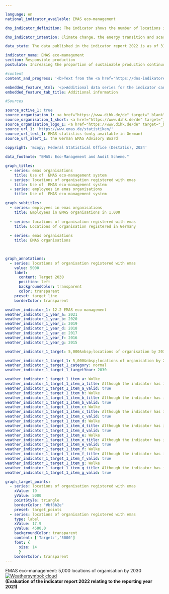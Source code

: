 ```yaml
---

language: en        
national_indicator_available: EMAS eco-management        

dns_indicator_definition: The indicator shows the number of locations in Germany registered with <abbr title="Eco-Management and Audit Scheme" tabindex="0">EMAS</abbr>, the Eco-Management and Audit Scheme, for German as well as foreign organisations.        

dns_indicator_intention: Climate change, the energy transition and scarcity of resources are presenting companies with new challenges that are forcing them to reconfigure their business processes, structures and products along environmentally responsible and resource-saving lines. <abbr title="Eco-Management and Audit Scheme" tabindex="0">EMAS</abbr> offers a strategy for organisations to pursue systematic environmental protection, with the ultimate aim of steadily improving their locations’ environmental performance. The goal is therefore to identify a total of 5,000&nbsp;organisation premises for registration with <abbr title="Eco-Management and Audit Scheme" tabindex="0">EMAS</abbr> by 2030.        

data_state: The data published in the indicator report 2022 is as of 31 October 2022. The data shown on this platform is updated regularly, so that more current data may be available online than published in the <a href="https://dns-indikatoren.de/assets/Publikationen/Indikatorenberichte/2022.pdf">indicator report 2022</a>.        

indicator_name: EMAS eco-management        
section: Responsible production        
postulate: Increasing the proportion of sustainable production continuously        

#content         
content_and_progress: '<b>Text from the <a href="https://dns-indikatoren.de/assets/Publikationen/Indikatorenberichte/2022.pdf">Indicator Report 2022&nbsp;</a></b><br><br><abbr title="Eco-Management and Audit Scheme" tabindex="0">EMAS</abbr> is a voluntary instrument of the European Union that helps organisations of any size and in any sector to continuously improve their environmental performance. Having <abbr title="Eco-Management and Audit Scheme" tabindex="0">EMAS</abbr> certification does not automatically mean that organisations or their products are more environmentally friendly than comparable organisations and products. <abbr title="Eco-Management and Audit Scheme" tabindex="0">EMAS</abbr> involves a reporting obligation requiring organisations to submit environmental statements. These statements include reporting on the main environmental impacts of the organisation in question as well as data pertaining to energy and material efficiency, emissions, water, waste and use of land/biodiversity. Organisations have to update their environmental statements annually, with the exception introduced in 2010&nbsp;that small and medium-sized enterprises can apply to do so every two years instead. The environmental statement, which is public, and various additional internal documents are inspected by independent, licensed environmental verifiers. The verification must be repeated on a regular basis, no less than every three years. Organisations that pass the verification process and have no breaches of environmental regulations or complaints to answer for are added to the <abbr title="Eco-Management and Audit Scheme" tabindex="0">EMAS</abbr> register. The German <abbr title="Eco-Management and Audit Scheme" tabindex="0">EMAS</abbr> Advisory Board<sup>1</sup> is responsible for quality assurance. <abbr title="Eco-Management and Audit Scheme" tabindex="0">EMAS</abbr> organisations and locations are registered by the responsible chambers of industry and commerce and stored in a publicly accessible database at the Association of German Chambers of Commerce and Industry.<br><br>In terms of methodology, it should be noted that the <abbr title="Eco-Management and Audit Scheme" tabindex="0">EMAS</abbr> register shows the number of registrations. Participating organisations are free to include several locations under a single organisation registration (corporate registration) or to have their locations registered individually. Some organisations have had their sites abroad registered in Germany. These are present in the <abbr title="Eco-Management and Audit Scheme" tabindex="0">EMAS</abbr> register, but they are not included in the number of <abbr title="Eco-Management and Audit Scheme" tabindex="0">EMAS</abbr> locations recorded here.<br><br>In 2021, there were 2,290&nbsp;<abbr title="Eco-Management and Audit Scheme" tabindex="0">EMAS</abbr> locations registered in Germany. This equates to an increase of 17&nbsp;% compared with 2005. Considered over the last five years, the indicator has been gradually moving in the direction of the target. Nevertheless, if that trend continues unchanged, the goal for 2030&nbsp;will not be achieved.<br><br>The registered organisations employed a total of 911,042&nbsp;people in 2021. This equates to an decline of 5.2&nbsp;% compared with 2005.<br><br>The 2,290&nbsp;<abbr title="Eco-Management and Audit Scheme" tabindex="0">EMAS</abbr> locations on the register in 2021&nbsp;belong to 1,115&nbsp;German organisations. The number of German organisations had shrunk by 25.2&nbsp;% since 2005. Furthermore, those organisations were very well spread throughout the country. The majority were based in Baden-Württemberg (330) and Bavaria (296), followed by North Rhine-Westphalia (99). In contrast, there was just one registered organisation in Mecklenburg-Western Pomerania. Divided by sector, the distribution was as follows: 39.4&nbsp;% of the German organisations represented the manufacturing industry, 8.2&nbsp;% miscellaneous services, 8.0&nbsp;% the education sector, 6.2&nbsp;% areas of water supply, waste water and waste disposal and removal of environmental pollution as well as 6.1&nbsp;% the hospitality industry. It should be noted that some of the organisations belong to more than one sector.<br><br><small><sup>1</sup>The <abbr title="Eco-Management and Audit Scheme" tabindex="0">EMAS</abbr> Advisory Board is an independent advisory body of the Federal Ministry for the Environment, Nature Conservation, Nuclear Safety and Consumer Protection.</small>'        

embedded_feature_html: '<p>Additional data series for the indicator can be found <a href="https://dns-indikatoren.de/public/AddInfos/en/12_2.pdf" target="_blank" >here</a>.</p><br><small>Note: You can display the PDF document directly in your browser or download the PDF document and open it with a PDF reader of your choice. We will be happy to advise you.</small>'
embedded_feature_tab_title: Additional information        

#Sources        

source_active_1: true
source_organisation_1: <a href="https://www.dihk.de/de" target="_blank" onclick="return confirm_alert('the German EMAS Advisory Board', 'En')">German EMAS Advisory Board based on data from the Association of German Chambers of Commerce and Industry</a>
source_organisation_1_short: <a href="https://www.dihk.de/de" target="_blank" onclick="return confirm_alert('the German EMAS Advisory Board', 'En')">German EMAS Advisory Board based on data from the Association of German Chambers of Commerce and Industry</a>
source_organisation_logo_1: <a href="https://www.dihk.de/de" target="_blank" onclick="return confirm_alert('the German EMAS Advisory Board', 'En')"><img src="https://dns-indikatoren.de/public/OrgImgEn/dihk.png" alt="German EMAS Advisory Board based on data from the Association of German Chambers of Commerce and Industry" title=" Click here to visit the homepage of the organizationGerman EMAS Advisory Board based on data from the Association of German Chambers of Commerce and Industry" style="height:60px; width:148px; border:transparent"/></a>
source_url_1: 'https://www.emas.de/statistiken/'
source_url_text_1: EMAS statistics (only available in German)
source_url_alert_1: the German EMAS Advisory Board
        
copyright: '&copy; Federal Statistical Office (Destatis), 2024'        

data_footnote: "EMAS: Eco-Management and Audit Scheme."        

graph_titles: 
  - series: emas organisations
    title: Use of  EMAS eco-management system
  - series: locations of organisation registered with emas
    title: Use of  EMAS eco-management system
  - series: employees in emas organisations
    title: Use of  EMAS eco-management system        

graph_subtitles: 
  - series: employees in emas organisations
    title: Employees in EMAS organisations in 1,000
    
  - series: locations of organisation registered with emas
    title: Locations of organisation registered in Germany
    
  - series: emas organisations
    title: EMAS organisations
            


graph_annotations:
  - series: locations of organisation registered with emas
    value: 5000
    label:
      content: Target 2030
      position: left
      backgroundColor: transparent
      color: transparent
    preset: target_line
    borderColor: transparent                        

weather_indicator_1: 12.2 EMAS eco-management
weather_indicator_1_year_a: 2021
weather_indicator_1_year_b: 2020
weather_indicator_1_year_c: 2019
weather_indicator_1_year_d: 2018
weather_indicator_1_year_e: 2017
weather_indicator_1_year_f: 2016
weather_indicator_1_year_g: 2015

weather_indicator_1_target: 5,000&nbsp;locations of organisation by 2030

weather_indicator_1_target_1: 5,000&nbsp;locations of organisation by 2030
weather_indicator_1_target_1_category: normal
weather_indicator_1_target_1_targetYear: 2030

weather_indicator_1_target_1_item_a: Wolke
weather_indicator_1_target_1_item_a_title: Although the indicator has in 2021 been moving in the desired direction toward the target, if the trend had to continued, the target would have been missed in the target year by more than 20% of the difference between the target value and the value at that time.
weather_indicator_1_target_1_item_a_valid: true
weather_indicator_1_target_1_item_b: Wolke
weather_indicator_1_target_1_item_b_title: Although the indicator has in 2020 been moving in the desired direction toward the target, if the trend had to continued, the target would have been missed in the target year by more than 20% of the difference between the target value and the value at that time.
weather_indicator_1_target_1_item_b_valid: true
weather_indicator_1_target_1_item_c: Wolke
weather_indicator_1_target_1_item_c_title: Although the indicator has in 2019 been moving in the desired direction toward the target, if the trend had to continued, the target would have been missed in the target year by more than 20% of the difference between the target value and the value at that time.
weather_indicator_1_target_1_item_c_valid: true
weather_indicator_1_target_1_item_d: Wolke
weather_indicator_1_target_1_item_d_title: Although the indicator has in 2018 been moving in the desired direction toward the target, if the trend had to continued, the target would have been missed in the target year by more than 20% of the difference between the target value and the value at that time.
weather_indicator_1_target_1_item_d_valid: true
weather_indicator_1_target_1_item_e: Wolke
weather_indicator_1_target_1_item_e_title: Although the indicator has in 2017 been moving in the desired direction toward the target, if the trend had to continued, the target would have been missed in the target year by more than 20% of the difference between the target value and the value at that time.
weather_indicator_1_target_1_item_e_valid: true
weather_indicator_1_target_1_item_f: Wolke
weather_indicator_1_target_1_item_f_title: Although the indicator has in 2016 been moving in the desired direction toward the target, if the trend had to continued, the target would have been missed in the target year by more than 20% of the difference between the target value and the value at that time.
weather_indicator_1_target_1_item_f_valid: true
weather_indicator_1_target_1_item_g: Wolke
weather_indicator_1_target_1_item_g_title: Although the indicator has in 2015 been moving in the desired direction toward the target, if the trend had to continued, the target would have been missed in the target year by more than 20% of the difference between the target value and the value at that time.
weather_indicator_1_target_1_item_g_valid: true        

graph_target_points:
  - series: locations of organisation registered with emas
    xValue: 19
    yValue: 5000
    pointStyle: triangle
    borderColor: "#bf8b2e"
    preset: target_points
  - series: locations of organisation registered with emas
    type: label
    xValue: 17.9
    yValue: 4500.0
    backgroundColor: transparent
    content: ['Target:','5000']
    font: {
      size: 14
      }
    borderColor: transparent        
---
```



<div>
  <div class="my-header">
    <label class="default">EMAS eco-management: 5,000&nbsp;locations of organisation by 2030
      <a href="https://dns-indikatoren.de/en/status"><img src="https://sdg-indikatoren.de/public/Wettersymbole/Wolke.png" title="Although the indicator has in 2021 been moving in the desired direction toward the target, if the trend had to continued, the target would have been missed in the target year by more than 20% of the difference between the target value and the value at that time." alt="Weathersymbol: cloud"/>
      </a>
    </label>
  </div>
</div>
<div class="my-header-note">
  <label class="default"><b>(Evaluation of the indicator report 2022 relating to the reporting year 2021)
  </b></label>
</div>